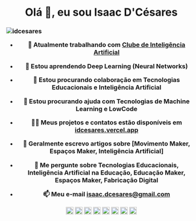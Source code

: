 <h1 align="center">Olá 👋, eu sou Isaac D'Césares</h1>
<h3 align="center"Graduado em Desenvolvimento de Sistemas (UNESA), com especialização em Inovação em Engenharia de Software (POLI-UFRJ), Design e Implementação de Espaços Maker Educacionais (Stanford University) e Data Science (PUC-RIO), atua há 10 anos na área de Tecnologia Educacional do Polo Educacional Sesc, onde é educador do programa de Cultura Tecnológica, Empreendedorismo e dos Espaços Maker da organização. Pesquisador de tecnologias e suas metodologias aplicadas a educação básica, Inteligência Artificial, Data Science e Dev Ninja nas horas vagas 🐍</h3>

<p align="left"> <img src="https://komarev.com/ghpvc/?username=idcesares" alt="idcesares" /> </p>

- 🔭 Atualmente trabalhando com [Clube de Inteligência Artificial](https://github.com/idcesares/Clube-de-IA-ESEM)

- 🌱 Estou aprendendo **Deep Learning (Neural Networks)**

- 👯 Estou procurando colaboração em **Tecnologias Educacionais e Inteligência Artificial**

- 🤔 Estou procurando ajuda com **Tecnologias de Machine Learning e LowCode**

- 👨‍💻 Meus projetos e contatos estão disponíveis em [idcesares.vercel.app](idcesares.vercel.app)

- 📝 Geralmente escrevo artigos sobre [Movimento Maker, Espaços Maker, Inteligência Artificial]

- 💬 Me pergunte sobre **Tecnologias Educacionais, Inteligência Artificial na Educação, Educação Maker, Espaços Maker, Fabricação Digital**

- 📫 Meu e-mail **isaac.dcesares@gmail.com**

<a href="https://codepen.io/idcesares" target="blank"><img align="center" src="https://cdn.jsdelivr.net/npm/simple-icons@3.0.1/icons/codepen.svg" alt="idcesares" height="20" width="20" /></a>
<a href="https://dev.to/idcesares" target="blank"><img align="center" src="https://cdn.jsdelivr.net/npm/simple-icons@3.0.1/icons/dev-dot-to.svg" alt="idcesares" height="20" width="20" /></a>
<a href="https://twitter.com/idcesares" target="blank"><img align="center" src="https://cdn.jsdelivr.net/npm/simple-icons@3.0.1/icons/twitter.svg" alt="idcesares" height="20" width="20" /></a>
<a href="https://linkedin.com/in/isaacdcesares" target="blank"><img align="center" src="https://cdn.jsdelivr.net/npm/simple-icons@3.0.1/icons/linkedin.svg" alt="isaacdcesares" height="20" width="20" /></a>
<a href="https://kaggle.com/idcesares" target="blank"><img align="center" src="https://cdn.jsdelivr.net/npm/simple-icons@3.0.1/icons/kaggle.svg" alt="idcesares" height="20" width="20" /></a>
<a href="https://fb.com/isaac.dcesares" target="blank"><img align="center" src="https://cdn.jsdelivr.net/npm/simple-icons@3.0.1/icons/facebook.svg" alt="isaac.dcesares" height="20" width="20" /></a>
<a href="https://instagram.com/isaac_dcesares" target="blank"><img align="center" src="https://cdn.jsdelivr.net/npm/simple-icons@3.0.1/icons/instagram.svg" alt="isaac_dcesares" height="20" width="20" /></a>
<a href="https://medium.com/@idcesares" target="blank"><img align="center" src="https://cdn.jsdelivr.net/npm/simple-icons@3.0.1/icons/medium.svg" alt="@idcesares" height="20" width="20" /></a>
